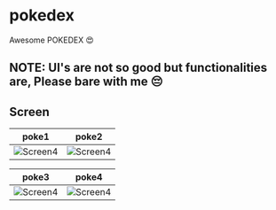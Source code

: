 # pokedex
Awesome POKEDEX :heart_eyes:

## NOTE: UI's are not so good but functionalities are, Please bare with me :pensive:

## Screen

poke1             |  poke2
:-------------------------:|:-------------------------:
![Screen4](../master/pokedex/pokemon1.png)  |  ![Screen4](../master/pokedex/pokemon.png)


poke3             |  poke4
:-------------------------:|:-------------------------:
![Screen4](../master/pokedex/poke2.png)  |  ![Screen4](../master/pokedex/poke3.png)

